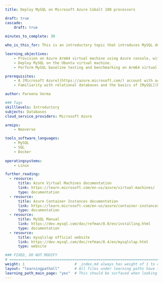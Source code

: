 ```yaml
---
title: Deploy MySQL on Microsoft Azure Cobalt 100 processors

draft: true
cascade:
    draft: true
    
minutes_to_complete: 30

who_is_this_for: This is an introductory topic that introduces MySQL deployment on Microsoft Azure Cobalt 100 (Arm-based) virtual machines. It is designed for developers migrating MySQL applications from x86_64 to Arm.

learning_objectives:
    - Provision an Azure Arm64 virtual machine using Azure console, with Ubuntu Pro 24.04 LTS as the base image.
    - Deploy MySQL on the Ubuntu virtual machine.
    - Perform MySQL baseline testing and benchmarking on Arm64 virtual machines.

prerequisites:
    - A [Microsoft Azure](https://azure.microsoft.com/) account with access to Cobalt 100 based instances (Dpsv6)
    - Familiarity with relational databases and the basics of [MySQL](https://dev.mysql.com/doc/refman/8.0/en/introduction.html)

author: Pareena Verma

### Tags
skilllevels: Introductory
subjects: Databases
cloud_service_providers: Microsoft Azure

armips:
    - Neoverse

tools_software_languages:
    - MySQL
    - SQL
    - Docker
 
operatingsystems:
    - Linux

further_reading:
  - resource:
      title: Azure Virtual Machines documentation
      link: https://learn.microsoft.com/en-us/azure/virtual-machines/
      type: documentation
  - resource:
      title: Azure Container Instances documentation
      link: https://learn.microsoft.com/en-us/azure/container-instances/
      type: documentation
  - resource:
      title: MySQL Manual
      link: https://dev.mysql.com/doc/refman/8.0/en/installing.html
      type: documentation
  - resource:
      title: mysqlslap official website
      link: https://dev.mysql.com/doc/refman/8.4/en/mysqlslap.html
      type: website

### FIXED, DO NOT MODIFY
# ================================================================================
weight: 1                       # _index.md always has weight of 1 to order correctly
layout: "learningpathall"       # All files under learning paths have this same wrapper
learning_path_main_page: "yes"  # This should be surfaced when looking for related content. Only set for _index.md of learning path content.
---
```

